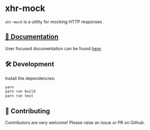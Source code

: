 # xhr-mock

`xhr-mock` is a utility for mocking HTTP responses .

## [📖 Documentation](./packages/xhr-mock)

User focused documentation can be found [here](./packages/xhr-mock).

## 🛠 Development

Install the dependencies:

```bash
yarn
yarn run build
yarn run test
```

## 🎁 Contributing

Contributors are very welcome! Please raise an issue or PR on Github.
